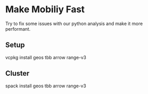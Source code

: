# Make Mobiliy Fast

Try to fix some issues with our python analysis and make it more performant.

## Setup
vcpkg install geos tbb arrow range-v3

## Cluster
spack install geos tbb arrow range-v3